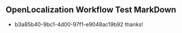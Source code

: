 ## OpenLocalization Workflow Test MarkDown
* b3a85b40-9bc1-4d00-97f1-e9048ac19b92 
thanks!<!--HONumber=Mar16_HO2-->
